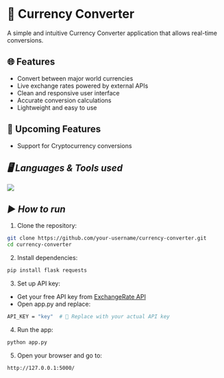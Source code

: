 # 💱 Currency Converter

A simple and intuitive Currency Converter application that allows real-time conversions.

## 🌐 Features

- Convert between major world currencies
- Live exchange rates powered by external APIs
- Clean and responsive user interface
- Accurate conversion calculations
- Lightweight and easy to use

## 🚧 Upcoming Features
- Support for Cryptocurrency conversions

## ***🖥️ Languages & Tools used***

<p align="left"> <img src="https://skillicons.dev/icons?i=py,flask,html,css,js" /> </p>

## ***▶️ How to run***
1. Clone the repository:
```bash
git clone https://github.com/your-username/currency-converter.git
cd currency-converter
```

2. Install dependencies:
```bash
pip install flask requests
```

3. Set up API key:
- Get your free API key from [ExchangeRate API](https://www.exchangerate-api.com/)
- Open app.py and replace:
```bash
API_KEY = "key"  # 🔑 Replace with your actual API key
```

4. Run the app:
```bash
python app.py
```
5. Open your browser and go to:
```bash
http://127.0.0.1:5000/
```

